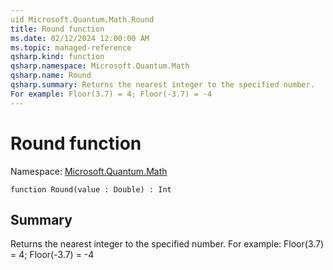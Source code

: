 ```yaml
---
uid Microsoft.Quantum.Math.Round
title: Round function
ms.date: 02/12/2024 12:00:00 AM
ms.topic: managed-reference
qsharp.kind: function
qsharp.namespace: Microsoft.Quantum.Math
qsharp.name: Round
qsharp.summary: Returns the nearest integer to the specified number.
For example: Floor(3.7) = 4; Floor(-3.7) = -4
---
```


# Round function

Namespace: [Microsoft.Quantum.Math](xref:Microsoft.Quantum.Math)

```qsharp
function Round(value : Double) : Int
```

## Summary
Returns the nearest integer to the specified number.
For example: Floor(3.7) = 4; Floor(-3.7) = -4
